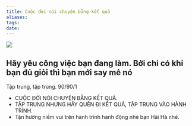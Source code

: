 ```yaml
---
title: Cuộc đời nói chuyện bằng kết quả
aliases: 
tags: 
date:
---
```



![](https://i.imgur.com/62N7abj.png)


Hãy yêu công việc bạn đang làm.
Bởi chỉ có khi bạn đủ giỏi thì bạn mới say mê nó
-
Tập trung, tập trung.
90/90/1
- CUỘC ĐỜI NÓI CHUYỆN BẰNG KẾT QUẢ.
- TẬP TRUNG NHƯNG HÃY QUÊN ĐI KẾT QUẢ, TẬP TRUNG VÀO HÀNH TRÌNH. 
- Tận hưởng niềm vui trên hành trình hành động nhé bạn Hải Hà nhé.
